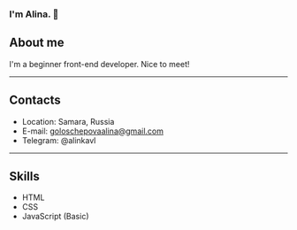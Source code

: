 ### I'm Alina. 👋

## About me

I'm a beginner front-end developer. Nice to meet!

---

## Contacts

- Location: Samara, Russia
- E-mail: goloschepovaalina@gmail.com
- Telegram: @alinkavl

---

## Skills
- HTML
- CSS
- JavaScript (Basic)

